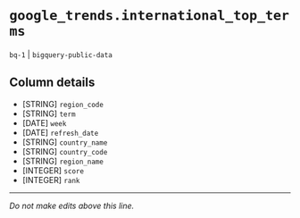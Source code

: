 # `google_trends.international_top_terms`
`bq-1` | `bigquery-public-data`

## Column details
* [STRING]    `region_code`
* [STRING]    `term`
* [DATE]      `week`
* [DATE]      `refresh_date`
* [STRING]    `country_name`
* [STRING]    `country_code`
* [STRING]    `region_name`
* [INTEGER]   `score`
* [INTEGER]   `rank`

-------------------------------------------------------------------------------
*Do not make edits above this line.*

